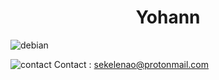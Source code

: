 <h1 align="center"> Yohann </h1>

![debian](https://img.shields.io/badge/Debian-A81D33?style=for-the-badge&logo=debian&logoColor=white)

![contact](https://img.shields.io/badge/ProtonMail-8B89CC?style=for-the-badge&logo=protonmail&logoColor=white) Contact : sekelenao@protonmail.com

